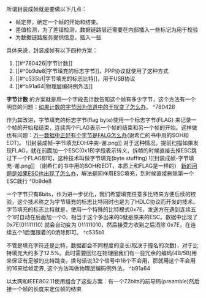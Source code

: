 所谓封装成帧就是要做以下几点：
- 帧定界，确定一个帧的开始和结束。
- 差值检测，为了差错检测，数据链路层还需要在内部插入一些标记为用于校验
- 为数据链路服务提供信息，插入一些

具体来说，封装成帧有以下四种方案：
1. [[#^780426|字节计数]]
2. [[#^0b9de8|字节填充的标志字节]]，PPP协议就使用了这种方式
3. [[#^c535b1|字节填充的标志比特]]，用于USB协议
4. [[#^b91a64|物理层编码例外法]]

<b>字节计数</b> 的方案就是用一个字段去计数告知这个帧有多少字节，这个方法有一个明显的问题：<u>如果计数的字节因为信道中的干扰变了怎么办</u>。 ^780426

作为其改进，字节填充的标志字节(flag byte)使用一个标志字节(FLAG) 来记录一个帧的开始和结束，连续两个FLAG表示一个帧的结束和另一个帧的开始。这样做也有问题：<u>万一数据中正好有个字节是FALG怎么办</u>(谢希仁的书中用的SOH和EOT)。
![[封装成帧-字节填充EOH冲突-谢.png]]
对于这种情况，提前扫描如果发现FLAG，就在前面加一个ESC(0x1B)字段表示转义，拆帧的时候直接去掉ESC跳过下一个FLAG即可，这种技术叫做字节填充(byte stuffing)
![[封装成帧-字节填充-谢.png]]
（谢希仁的书中用的SOH和EOT，本质上和FLAG是一样的）
<u>新的问题是如果ESC也出现了怎么办</u>，解法是同样用ESC填充，到时候直接删除第一个ESC就行 ^0b9de8

一个字节只有8bits，作为进一步优化，我们希望填充任意多比特来方便后续的校验，这个技术称之为字节填充的标志比特同时也是为了HDLC协议而开发的技术。
字节填充的标志比特就是，使用一个特殊的比特模式0x7E，发送方在遇到连续五个1时自动在后面加一个0，相当于这个多出来的0就是原来的ESC。数据中出现了0x7E(01111110) 就会自动变为 011111010，然后接受方收到之后消除 0x7E，在连续五个1后面跟着的0消除即可。 ^c535b1

不管是填充字符还是比特，数据都会不同程度的变长(取决于撞名的次数)，对于比特填充大约多了12.5%。此时需要回忆在物理层我们有一些冗余的编码(4B/5B)用来保证有足够的比特跳变。换句话说32个信号中16个不会用，那就用这个不会用的16来给帧定界, 这个方法叫做物理层编码例外法。 ^b91a64

以太网和IEEE802.11使用组合了这些方案：有一个72bits的前导码(preamble)然后接一个帧的长度来定位帧的结束